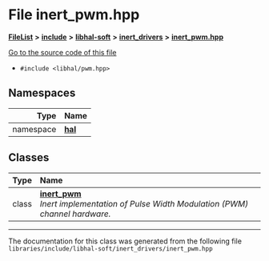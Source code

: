 

# File inert\_pwm.hpp



[**FileList**](files.md) **>** [**include**](dir_cba0faac6e93618a6e2539705915bd70.md) **>** [**libhal-soft**](dir_d4bad6877cf31bc2d39b696d7a305013.md) **>** [**inert\_drivers**](dir_140c0a66abe76384f84bfc7661372b14.md) **>** [**inert\_pwm.hpp**](inert__pwm_8hpp.md)

[Go to the source code of this file](inert__pwm_8hpp_source.md)



* `#include <libhal/pwm.hpp>`













## Namespaces

| Type | Name |
| ---: | :--- |
| namespace | [**hal**](namespacehal.md) <br> |


## Classes

| Type | Name |
| ---: | :--- |
| class | [**inert\_pwm**](classhal_1_1inert__pwm.md) <br>_Inert implementation of Pulse Width Modulation (PWM) channel hardware._  |



















































------------------------------
The documentation for this class was generated from the following file `libraries/include/libhal-soft/inert_drivers/inert_pwm.hpp`

